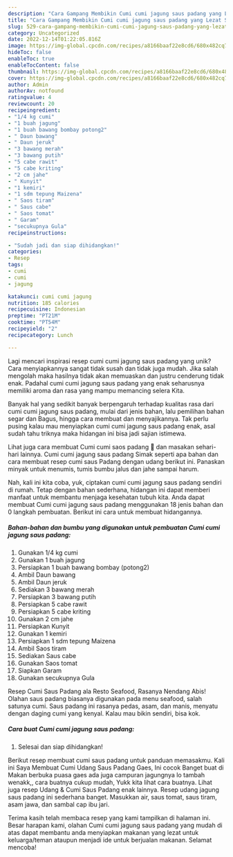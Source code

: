 ```yaml
---
description: "Cara Gampang Membikin Cumi cumi jagung saus padang yang Lezat Sekali"
title: "Cara Gampang Membikin Cumi cumi jagung saus padang yang Lezat Sekali"
slug: 529-cara-gampang-membikin-cumi-cumi-jagung-saus-padang-yang-lezat-sekali
category: Uncategorized
date: 2022-12-14T01:22:05.816Z
image: https://img-global.cpcdn.com/recipes/a8166baaf22e8cd6/680x482cq70/cumi-cumi-jagung-saus-padang-foto-resep-utama.jpg
hideToc: false
enableToc: true
enableTocContent: false
thumbnail: https://img-global.cpcdn.com/recipes/a8166baaf22e8cd6/680x482cq70/cumi-cumi-jagung-saus-padang-foto-resep-utama.jpg
cover: https://img-global.cpcdn.com/recipes/a8166baaf22e8cd6/680x482cq70/cumi-cumi-jagung-saus-padang-foto-resep-utama.jpg
author: Admin
authorAv: notfound
ratingvalue: 4
reviewcount: 20
recipeingredient:
- "1/4 kg cumi"
- "1 buah jagung"
- "1 buah bawang bombay potong2"
- " Daun bawang"
- " Daun jeruk"
- "3 bawang merah"
- "3 bawang putih"
- "5 cabe rawit"
- "5 cabe kriting"
- "2 cm jahe"
- " Kunyit"
- "1 kemiri"
- "1 sdm tepung Maizena"
- " Saos tiram"
- " Saus cabe"
- " Saos tomat"
- " Garam"
- "secukupnya Gula"
recipeinstructions:

- "Sudah jadi dan siap dihidangkan!"
categories:
- Resep
tags:
- cumi
- cumi
- jagung

katakunci: cumi cumi jagung 
nutrition: 185 calories
recipecuisine: Indonesian
preptime: "PT21M"
cooktime: "PT54M"
recipeyield: "2"
recipecategory: Lunch

---
```





Lagi mencari inspirasi resep cumi cumi jagung saus padang yang unik? Cara menyiapkannya sangat tidak susah dan tidak juga mudah. Jika salah mengolah maka hasilnya tidak akan memuaskan dan justru cenderung tidak enak. Padahal cumi cumi jagung saus padang yang enak seharusnya memiliki aroma dan rasa yang mampu memancing selera Kita.





Banyak hal yang sedikit banyak berpengaruh terhadap kualitas rasa dari cumi cumi jagung saus padang, mulai dari jenis bahan, lalu pemilihan bahan segar dan Bagus, hingga cara membuat dan menyajikannya. Tak perlu pusing kalau mau menyiapkan cumi cumi jagung saus padang enak,      asal sudah tahu triknya maka hidangan ini bisa jadi sajian istimewa.














Lihat juga cara membuat Cumi cumi saos padang 🦑 dan masakan sehari-hari lainnya. Cumi cumi jagung saus padang Simak seperti apa bahan dan cara membuat resep cumi saus Padang dengan udang berikut ini. Panaskan minyak untuk menumis, tumis bumbu jalus dan jahe sampai harum.






Nah, kali ini kita coba, yuk, ciptakan cumi cumi jagung saus padang sendiri di rumah. Tetap dengan bahan sederhana, hidangan ini dapat memberi manfaat untuk membantu menjaga kesehatan tubuh kita. Anda dapat membuat Cumi cumi jagung saus padang menggunakan 18 jenis bahan dan 0 langkah pembuatan. Berikut ini cara untuk membuat hidangannya.

<!--inarticleads1-->

##### Bahan-bahan dan bumbu yang digunakan untuk pembuatan Cumi cumi jagung saus padang:

1. Gunakan 1/4 kg cumi
1. Gunakan 1 buah jagung
1. Persiapkan 1 buah bawang bombay (potong2)
1. Ambil  Daun bawang
1. Ambil  Daun jeruk
1. Sediakan 3 bawang merah
1. Persiapkan 3 bawang putih
1. Persiapkan 5 cabe rawit
1. Persiapkan 5 cabe kriting
1. Gunakan 2 cm jahe
1. Persiapkan  Kunyit
1. Gunakan 1 kemiri
1. Persiapkan 1 sdm tepung Maizena
1. Ambil  Saos tiram
1. Sediakan  Saus cabe
1. Gunakan  Saos tomat
1. Siapkan  Garam
1. Gunakan secukupnya Gula


Resep Cumi Saus Padang ala Resto Seafood, Rasanya Nendang Abis! Olahan saus padang biasanya digunakan pada menu seafood, salah satunya cumi. Saus padang ini rasanya pedas, asam, dan manis, menyatu dengan daging cumi yang kenyal. Kalau mau bikin sendiri, bisa kok. 

<!--inarticleads2-->

##### Cara buat Cumi cumi jagung saus padang:


1. Selesai dan siap dihidangkan!

Berikut resep membuat cumi saus padang untuk panduan memasakmu. Kali ini Saya Membuat Cumi Udang Saus Padang Gaes, Ini cocok Banget buat di Makan berbuka puasa gaes ada juga campuran jagungnya lo tambah wenakk,, cara buatnya cukup mudah, Yukk kita lihat cara buatnya. Lihat juga resep Udang &amp; Cumi Saus Padang enak lainnya. Resep udang jagung saus padang ini sederhana banget. Masukkan air, saus tomat, saus tiram, asam jawa, dan sambal cap ibu jari. 

Terima kasih telah membaca resep yang kami tampilkan di halaman ini. Besar harapan kami, olahan Cumi cumi jagung saus padang yang mudah di atas dapat membantu anda menyiapkan makanan yang lezat untuk keluarga/teman ataupun menjadi ide untuk berjualan makanan. Selamat mencoba!
